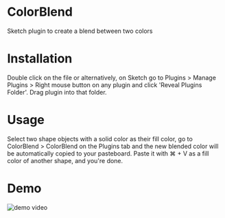 # ColorBlend
Sketch plugin to create a blend between two colors

# Installation
Double click on the file or alternatively, on Sketch go to Plugins > Manage Plugins > Right mouse button on any plugin and click 'Reveal Plugins Folder'. Drag plugin into that folder.

# Usage
Select two shape objects with a solid color as their fill color, go to ColorBlend > ColorBlend on the Plugins tab and the new blended color will be automatically copied to your pasteboard. Paste it with ⌘ + V as a fill color of another shape, and you're done.

# Demo
![demo video](https://i.imgur.com/lx2qhcf.gif)
